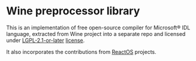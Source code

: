 Wine preprocessor library
=================

This is an implementation of free open-source compiler for Microsoft® IDL language, extracted from Wine project into a separate repo and licensed under [LGPL-2.1-or-later](https://tldrlegal.com/license/gnu-lesser-general-public-license-v2.1-(lgpl-2.1)) [license](./LICENSE.md).

It also incorporates the contributions from [ReactOS](https://github.com/reactos/reactos/tree/master/sdk/tools/wpp) projects.
